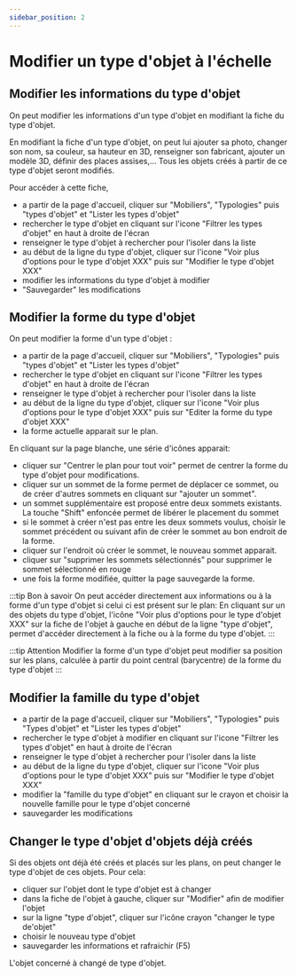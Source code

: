 ```yaml
---
sidebar_position: 2
---
```

# Modifier un type d'objet à l'échelle

## Modifier les informations du type d'objet

On peut modifier les informations d'un type d'objet en modifiant la fiche du type d'objet.


En modifiant la fiche d'un type d'objet, on peut lui ajouter sa photo, changer son nom, sa couleur, sa hauteur en 3D, renseigner son fabricant, ajouter un modèle 3D, définir des places assises,... Tous les objets créés à partir de ce type d'objet seront modifiés.

Pour accéder à cette fiche,

-   a partir de la page d'accueil, cliquer sur "Mobiliers", "Typologies" puis "types d'objet" et "Lister les types d'objet"
-   rechercher le type d'objet en cliquant sur l'icone "Filtrer les types d'objet" en haut à droite de l'écran
-   renseigner le type d'objet à rechercher pour l'isoler dans la liste
-   au début de la ligne du type d'objet, cliquer sur l'icone "Voir plus d'options pour le type d'objet XXX" puis sur "Modifier le type d'objet XXX"
-   modifier les informations du type d'objet à modifier
-   "Sauvegarder" les modifications



## Modifier la forme du type d'objet

On peut modifier la forme d'un type d'objet :

-   a partir de la page d'accueil, cliquer sur "Mobiliers", "Typologies" puis "types d'objet" et "Lister les types d'objet"
-   rechercher le type d'objet en cliquant sur l'icone "Filtrer les types d'objet" en haut à droite de l'écran
-   renseigner le type d'objet à rechercher pour l'isoler dans la liste
-   au début de la ligne du type d'objet, cliquer sur l'icone "Voir plus d'options pour le type d'objet XXX" puis sur "Editer la forme du type d'objet XXX"
-   la forme actuelle apparait sur le plan.

En cliquant sur la page blanche, une série d'icônes apparait:

-   cliquer sur "Centrer le plan pour tout voir" permet de centrer la forme du type d'objet pour modifications.
-   cliquer sur un sommet de la forme permet de déplacer ce sommet, ou de créer d'autres sommets en cliquant sur "ajouter un sommet".
-   un sommet supplémentaire est proposé entre deux sommets existants. La touche "Shift" enfoncée permet de libérer le placement du sommet
-   si le sommet à créer n'est pas entre les deux sommets voulus, choisir le sommet précédent ou suivant afin de créer le sommet au bon endroit de la forme.
-   cliquer sur l'endroit où créer le sommet, le nouveau sommet apparait.
-   cliquer sur "supprimer les sommets sélectionnés" pour supprimer le sommet sélectionné en rouge
-   une fois la forme modifiée, quitter la page sauvegarde la forme.

:::tip Bon à savoir
On peut accéder directement aux informations ou à la forme d'un type d'objet si celui ci est présent sur le plan: En cliquant sur un des objets du type d'objet, l'icône "Voir plus d'options pour le type d'objet XXX" sur la fiche de l'objet à gauche en début de la ligne "type d'objet", permet d'accéder directement à la fiche ou à la forme du type d'objet.
:::

:::tip Attention
Modifier la forme d'un type d'objet peut modifier sa position sur les plans, calculée à partir du point central (barycentre) de la forme du type d'objet
:::


## Modifier la famille du type d'objet

-   a partir de la page d'accueil, cliquer sur "Mobiliers", "Typologies" puis "Types d'objet" et "Lister les types d'objet"
-   rechercher le type d'objet à modifier en cliquant sur l'icone "Filtrer les types d'objet" en haut à droite de l'écran
-   renseigner le type d'objet à rechercher pour l'isoler dans la liste
-   au début de la ligne du type d'objet, cliquer sur l'icone "Voir plus d'options pour le type d'objet XXX" puis sur "Modifier le type d'objet XXX"
-   modifier la "famille du type d'objet" en cliquant sur le crayon et choisir la nouvelle famille pour le type d'objet concerné
-   sauvegarder les modifications


## Changer le type d'objet d'objets déjà créés

Si des objets ont déjà été créés et placés sur les plans, on peut changer le type d'objet de ces objets.
Pour cela:
-   cliquer sur l'objet dont le type d'objet est à changer
-   dans la fiche de l'objet à gauche, cliquer sur "Modifier" afin de modifier l'objet
-   sur la ligne "type d'objet", cliquer sur l'icône crayon "changer le type de'objet"
-   choisir le nouveau type d'objet
-   sauvegarder les informations et rafraichir (F5)

L'objet concerné à changé de type d'objet.
